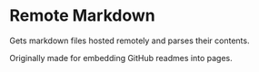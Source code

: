 # Remote Markdown

Gets markdown files hosted remotely and parses their contents.

Originally made for embedding GitHub readmes into pages.
